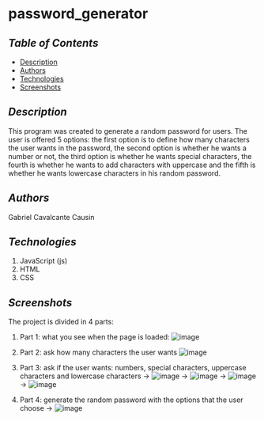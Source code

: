 # password_generator

## *Table of Contents*
- [Description](#description)
- [Authors](#authors)
- [Technologies](#technologies)
- [Screenshots](#screenshots)


## *Description*

This program was created to generate a random password for users. The user is offered 5 options: the first option is to define how many characters the user wants in the password, the second option is whether he wants a number or not, the third option is whether he wants special characters, the fourth is whether he wants to add characters with uppercase and the fifth is whether he wants lowercase characters in his random password.


## *Authors*
Gabriel Cavalcante Causin


## *Technologies*
1) JavaScript (js)
2) HTML
3) CSS


## *Screenshots*

The project is divided in 4 parts:

1) Part 1: what you see when the page is loaded:
![image](https://user-images.githubusercontent.com/89816900/134597656-1dbaaf93-374b-4e3a-a469-e2e3b9564dbc.png)


2) Part 2: ask how many characters the user wants
![image](https://user-images.githubusercontent.com/89816900/134597760-3a475829-24ff-48a0-abde-346db54c01d4.png)


3) Part 3: ask if the user wants: numbers, special characters, uppercase characters and lowercase characters
-> ![image](https://user-images.githubusercontent.com/89816900/134597762-36cbf0e7-0511-4e49-8767-fcd84d66e684.png)
-> ![image](https://user-images.githubusercontent.com/89816900/134597784-56809c5e-20ae-46b5-83d0-d4309f76ff72.png)
-> ![image](https://user-images.githubusercontent.com/89816900/134597811-cdf10984-6414-4a6f-81bd-0c59c47c93ba.png)
-> ![image](https://user-images.githubusercontent.com/89816900/134597821-10009ba2-f755-4812-abd6-dcaabd08b289.png)

4) Part 4: generate the random password with the options that the user choose
-> ![image](https://user-images.githubusercontent.com/89816900/134597843-2e0e0407-8a43-4ed2-9b45-3f70e07b03ec.png)
